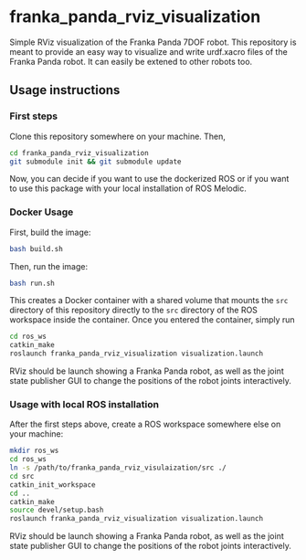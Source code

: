 # franka_panda_rviz_visualization

Simple RViz visualization of the Franka Panda 7DOF robot. This repository is meant to provide an easy way to visualize
and write urdf.xacro files of the Franka Panda robot. It can easily be extened to other robots too.

## Usage instructions

### First steps

Clone this repository somewhere on your machine. Then,

```bash
cd franka_panda_rviz_visualization
git submodule init && git submodule update
```

Now, you can decide if you want to use the dockerized ROS or if you want to use this package with your local
installation of ROS Melodic.

### Docker Usage

First, build the image:

```bash
bash build.sh
```

Then, run the image:

```bash
bash run.sh
```

This creates a Docker container with a shared volume that mounts the `src` directory of this repository directly to
the `src` directory of the ROS workspace inside the container. Once you entered the container, simply run

```bash
cd ros_ws
catkin_make
roslaunch franka_panda_rviz_visualization visualization.launch
```

RViz should be launch showing a Franka Panda robot, as well as the joint state publisher GUI to change the positions of
the robot joints interactively.

### Usage with local ROS installation

After the first steps above, create a ROS workspace somewhere else on your machine:

```bash
mkdir ros_ws
cd ros_ws
ln -s /path/to/franka_panda_rviz_visulaization/src ./
cd src
catkin_init_workspace
cd ..
catkin_make
source devel/setup.bash
roslaunch franka_panda_rviz_visualization visualization.launch
```

RViz should be launch showing a Franka Panda robot, as well as the joint state publisher GUI to change the positions of
the robot joints interactively.